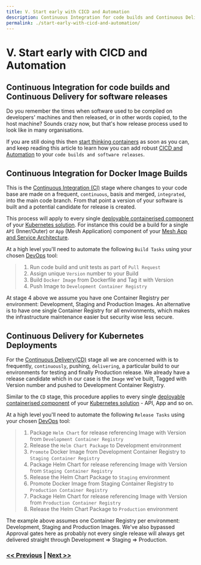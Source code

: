 ```yaml
---
title: V. Start early with CICD and Automation
description: Continuous Integration for code builds and Continuous Delivery for software releases
permalink: ./start-early-with-cicd-and-automation/
---
```


# V. Start early with CICD and Automation

## Continuous Integration for code builds and Continuous Delivery for software releases

Do you remember the times when software used to be compiled on developers' machines and then released, or in other words copied, to the host machine? Sounds crazy now, but that's how release process used to look like in many organisations.

If you are still doing this then [start thinking containers](/start-thinking-containers) as soon as you can, and keep reading this article to learn how you can add robust [CICD and Automation](https://en.wikipedia.org/wiki/CI/CD) to your `code builds and software releases`. 

## Continuous Integration for Docker Image Builds

This is the [Continuous Integration (CI)](https://en.wikipedia.org/wiki/Continuous_integration) stage where changes to your code base are made on a frequent, `continuous`, basis and merged, `integrated`, into the main code branch. From that point a version of your software is built and a potential candidate for release is created.

This process will apply to every single [deployable containerised component](/start-thinking-containers) of your [Kubernetes solution](/docker-kubernetes-and-helm). For instance this could be a build for a single `API` (Inner/Outer) or `App` (Mesh Application) component of your [Mesh App and Service Architecture](/adopt-mesh-app-and-service-architecture).

At a high level you'll need to automate the following `Build Tasks` using your chosen [DevOps](https://en.wikipedia.org/wiki/DevOps) tool:

> 1. Run code build and unit tests as part of `Pull Request`
> 2. Assign unique `Version` number to your Build
> 3. Build `Docker Image` from Dockerfile and Tag it with Version
> 4. Push Image to `Development Container Registry`

At stage 4 above we assume you have one Container Registry per environment: Development, Staging and Production Images. An alternative is to have one single Container Registry for all environments, which makes the infrastructure maintenance easier but security wise less secure. 

## Continuous Delivery for Kubernetes Deployments

For the [Continuous Delivery(CD)](https://en.wikipedia.org/wiki/Continuous_delivery) stage all we are concerned with is to frequently, `continuously`, pushing, `delivering`, a particular build to our environments for testing and finally Production release. We already have a release candidate which in our case is the `Image` we've built, Tagged with Version number and pushed to Development Container Registry.

Similar to the `CD` stage, this procedure applies to every single [deployable containerised component](/start-thinking-containers) of your [Kubernetes solution](/docker-kubernetes-and-helm) - API, App and so on.

At a high level you'll need to automate the following `Release Tasks` using your chosen [DevOps](https://en.wikipedia.org/wiki/DevOps) tool:

> 1. Package `Helm Chart` for release referencing Image with Version from `Development Container Registry`
> 2. Release the `Helm Chart Package` to Development environment
> 3. `Promote` Docker Image from Development Container Registry to `Staging Container Registry`
> 4. Package Helm Chart for release referencing Image with Version from `Staging Container Registry`
> 5. Release the Helm Chart Package to `Staging` environment
> 6. Promote Docker Image from Staging Container Registry to `Production Container Registry`
> 7. Package Helm Chart for release referencing Image with Version from `Production Container Registry`
> 8. Release the Helm Chart Package to `Production` environment

The example above assumes one Container Registry per environment: Development, Staging and Production Images. We've also bypassed Approval gates here as probably not every single release will always get delivered straight through Development => Staging => Production.

### [<< Previous](/adopt-mesh-app-and-service-architecture) | [Next >>](/invest-efforts-into-logging-and-monitoring)